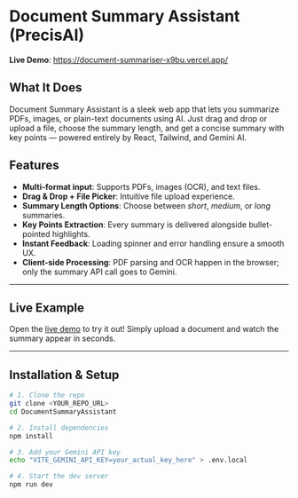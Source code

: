 # Document Summary Assistant (PrecisAI)

**Live Demo**: https://document-summariser-x9bu.vercel.app/

##  What It Does

Document Summary Assistant is a sleek web app that lets you summarize PDFs, images, or plain-text documents using AI. Just drag and drop or upload a file, choose the summary length, and get a concise summary with key points — powered entirely by React, Tailwind, and Gemini AI.

##  Features

- **Multi-format input**: Supports PDFs, images (OCR), and text files.
- **Drag & Drop + File Picker**: Intuitive file upload experience.
- **Summary Length Options**: Choose between *short*, *medium*, or *long* summaries.
- **Key Points Extraction**: Every summary is delivered alongside bullet-pointed highlights.
- **Instant Feedback**: Loading spinner and error handling ensure a smooth UX.
- **Client-side Processing**: PDF parsing and OCR happen in the browser; only the summary API call goes to Gemini.

---

##  Live Example

Open the [live demo](https://document-summariser-x9bu.vercel.app/) to try it out! Simply upload a document and watch the summary appear in seconds.

---

##  Installation & Setup

```bash
# 1. Clone the repo
git clone <YOUR_REPO_URL>
cd DocumentSummaryAssistant

# 2. Install dependencies
npm install

# 3. Add your Gemini API key
echo "VITE_GEMINI_API_KEY=your_actual_key_here" > .env.local

# 4. Start the dev server
npm run dev
